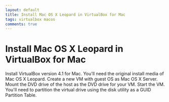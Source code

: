 ```yaml
---
layout: default
title: Install Mac OS X Leopard in VirtualBox for Mac
tags: virtualbox macos
comments: true
---
```

# Install Mac OS X Leopard in VirtualBox for Mac

Install VirtualBox version 4.1 for Mac. You'll need the original install media of Mac OS X Leopard. Create a new VM with guest OS as Mac OS X Server. Mount the DVD drive of the host as the DVD drive for your VM. Start the VM. You'll need to partition the virtual drive using the disk utility as a GUID Partition Table.
